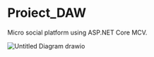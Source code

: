 # Proiect_DAW
Micro social platform using ASP.NET Core MCV.

![Untitled Diagram drawio](https://user-images.githubusercontent.com/114938273/211614206-3f7f1beb-f6e2-4bdb-b7fe-c0bdd3dc1361.png)
